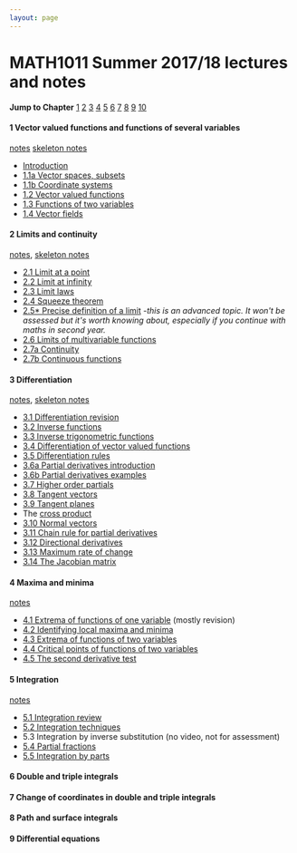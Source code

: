 ```yaml
---
layout: page
---
```


# MATH1011 Summer 2017/18 lectures and notes

**Jump to Chapter** [1](#1) [2](#2) [3](#3) [4](#4) [5](#5) [6](#6) [7](#7) [8](#8) [9](#9) [10](#10)



#### <a name="1"> 1 Vector valued functions and functions of several variables</a>
[notes](chapter_1.pdf)
[skeleton notes](https://lms.uwa.edu.au/bbcswebdav/courses/MATH1011_TS-SUMM-B_2018/notes/Chapter%201%20skeleton.pdf)

* [Introduction](https://youtu.be/OoBpM5HwtYw)
* [1.1a Vector spaces, subsets](https://youtu.be/YcVnLtSYOZs)
* [1.1b Coordinate systems](https://youtu.be/gM97bfPQ9wY) 
* [1.2 Vector valued functions](https://youtu.be/LA_1EPJmaus)
* [1.3 Functions of two variables](https://youtu.be/EtXb3PEvIy0)
* [1.4 Vector fields](https://youtu.be/5LNFVxciDgg)

#### <a name="2">2 Limits and continuity</a>

[notes](https://lms.uwa.edu.au/bbcswebdav/courses/MATH1011_TS-SUMM-B_2018/notes/Chapter%202.pdf),
[skeleton notes](https://lms.uwa.edu.au/bbcswebdav/courses/MATH1011_TS-SUMM-B_2018/notes/Chapter%202%20sk.pdf)

* [2.1 Limit at a point](https://youtu.be/CtEHBLknOII)
* [2.2 Limit at infinity](https://youtu.be/RRx776aN1ug)
* [2.3 Limit laws](https://youtu.be/k1jGXw5-UNg)
* [2.4 Squeeze theorem](https://youtu.be/IK7A0xbDDwM)
* [2.5* Precise definition of a limit](https://youtu.be/bA_8yHA4puQ) *-this is an advanced topic. It won't be assessed but it's worth knowing about, especially if you continue with maths in second year.*
* [2.6 Limits of multivariable functions](https://youtu.be/XLxRLJZbfIA)
* [2.7a Continuity](https://youtu.be/FtXv1dYRra8)
* [2.7b Continuous functions](https://youtu.be/Y94S8ZJZFuU)


#### <a name="3"> 3 Differentiation </a>
[notes](https://lms.uwa.edu.au/bbcswebdav/courses/MATH1011_TS-SUMM-B_2018/notes/Chapter%203.pdf),
[skeleton notes](https://lms.uwa.edu.au/bbcswebdav/courses/MATH1011_TS-SUMM-B_2018/notes/Chapter%203%20sk.pdf)

* [3.1 Differentiation revision](https://youtu.be/1Un4FBZEZXk)
* [3.2 Inverse functions](https://youtu.be/bPT3ugXhH1g)
* [3.3 Inverse trigonometric functions](https://youtu.be/urlB1o56llQ)
* [3.4 Differentiation of vector valued functions](https://youtu.be/yEBcGWHV4rs)
* [3.5 Differentiation rules](https://youtu.be/riBZSDCF04k)
* [3.6a Partial derivatives introduction](https://youtu.be/FFoxfuKNbLM)
* [3.6b Partial derivatives examples](https://youtu.be/3SchiSS726c)
* [3.7 Higher order partials](https://youtu.be/j8-SuSaDraM)
* [3.8 Tangent vectors](https://youtu.be/4G1dassrTlQ)
* [3.9 Tangent planes](https://youtu.be/AoDzOlvR5k0)
* The [cross product](https://youtu.be/LwypkwqazUA)
* [3.10 Normal vectors](https://youtu.be/aOOoPpzxfGQ)
* [3.11 Chain rule for partial derivatives](https://youtu.be/Gzi6GhMFVYU)
* [3.12 Directional derivatives](https://youtu.be/c0KtKjNLXWs)
* [3.13 Maximum rate of change](https://youtu.be/zjPWpOp3gsE)
* [3.14 The Jacobian matrix](https://youtu.be/HmPqZSjOCJw)

#### <a name="4"> 4 Maxima and minima </a>

[notes](https://lms.uwa.edu.au/bbcswebdav/courses/MATH1011_TS-SUMM-B_2018/notes/Chapter%204.pdf)

* [4.1 Extrema of functions of one variable](https://youtu.be/C0tv4vmr87A) (mostly revision)
* [4.2 Identifying local maxima and minima](https://youtu.be/RvtuTsi3E7E)
* [4.3 Extrema of functions of two variables](https://youtu.be/ZH-cgQ741tY)
* [4.4 Critical points of functions of two variables](https://youtu.be/Y5HOV0uTVHc)
* [4.5 The second derivative test](https://youtu.be/dy3jukdNxE8)


#### <a name="5"> 5 Integration </a>

[notes](https://lms.uwa.edu.au/bbcswebdav/courses/MATH1011_TS-SUMM-B_2018/notes/Chapter%205.pdf)

* [5.1 Integration review](https://youtu.be/Fo-g_mF2sQ8)
* [5.2 Integration techniques](https://youtu.be/qu4KL-UF8Rw)
* 5.3 Integration by inverse substitution (no video, not for assessment)
* [5.4 Partial fractions](https://youtu.be/IZuLXtf68W8)
* [5.5 Integration by parts](https://youtu.be/8E9gblpOMEE)

#### <a name="6"> 6 Double and triple integrals </a>

#### <a name="7"> 7 Change of coordinates in double and triple integrals </a>

#### <a name="8"> 8 Path and surface integrals </a>

#### <a name="9"> 9 Differential equations </a>


